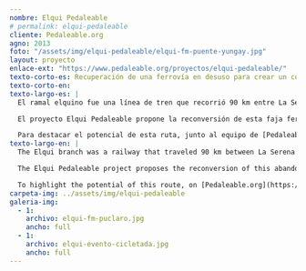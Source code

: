 ```yaml
---
nombre: Elqui Pedaleable
# permalink: elqui-pedaleable
cliente: Pedaleable.org
agno: 2013
foto: "/assets/img/elqui-pedaleable/elqui-fm-puente-yungay.jpg"
layout: proyecto
enlace-ext: "https://www.pedaleable.org/proyectos/elqui-pedaleable/"
texto-corto-es: Recuperación de una ferrovía en desuso para crear un corredor de movilidad activa en el valle del elqui, región de Coquimbo.
texto-corto-en:
texto-largo-es: |
  El ramal elquino fue una línea de tren que recorrió 90 km entre La Serena y Rivadavia, conectando la costa con el interior de la cordillera de los Andes. Las particulares condiciones de este estrecho valle hicieron que durante varias décadas el tren fuera la única opción de desplazamiento, hasta que este fue reemplazado por una carretera construída en el extremo opuesto del río.

  El proyecto Elqui Pedaleable propone la reconversión de esta faja ferroviaria en desuso, transformándola en una vía verde (o corredor de movilidad no motorizada). Esta operación tiene dos grandes efectos positivos: en primer lugar entrega una alternativa segura de movilidad a los habitantes de los poblados para acceder a equipamientos y servicios públicos sin depender del auto o del costoso transporte público. Y en segundo lugar, integra a estos poblados en el turismo, del que quedaron semi excluídos cuando se consolidó la carretera en el lado opuesto del valle.

  Para destacar el potencial de esta ruta, junto al equipo de [Pedaleable.org](https://pedaleable.org){:target="_blank"} realizamos diversas actividades sobre la ruta, algunos de las cuales fueron: cicletadas, publicaciones, levantamientos de fotos esféricas con [google street view](https://www.google.com/maps/@-30.0201415,-70.7885979,3a,75y,140.98h,91.99t/data=!3m6!1e1!3m4!1s_0cybNHXejChwIYNU8PTEw!2e0!7i13312!8i6656){:target="_blank"}, catastros geográficos, mapas, sitios web, un pabellón expositivo y más. Pese a la cobertura en medios de circulación local y nacional, el proyecto está detenido, a la espera aprobación de la compañía (privada) dueña de la ruta, llamada Ferronor.
texto-largo-en: |
  The Elqui branch was a railway that traveled 90 km between La Serena and Rivadavia, connecting the coast with the interior of the Andes mountain range. The particular conditions of this narrow valley made the train the only mobility option for several decades, until it was dismantled and replaced by a highway.

  The Elqui Pedaleable project proposes the reconversion of this abandoned railway, transforming it into a green way (or corridor of non motorized mobility). This operation has two big positive effects: in the first place, it gives a safe mobility access to the inhabitants of the villages along the former railway, making them less dependent of the car or the (relatively) costly public transport. And on the second place, it integrates this villages into the tourism activity, of which they became almost excluded when the highway was consolidated in the opposite side of the valley.

  To highlight the potential of this route, on [Pedaleable.org](https://pedaleable.org){:target="_blank"} we developed diverse activities on the route, some of which were: bike rides, publications, spherical photo surveys with [google street view](https://www.google.com/maps/@-30.0201415,-70.7885979,3a,75y,140.98h,91.99t/data=!3m6!1e1!3m4!1s_0cybNHXejChwIYNU8PTEw!2e0!7i13312!8i6656){:target="_blank"}, geographic surveys, maps, websites, an expositive pavilion and more. Despite the coverage in local and national media, the project is stopped, waiting for approval of the (private) company that owns the line, called Ferronor.
carpeta-img: ../assets/img/elqui-pedaleable
galeria-img:
  - 1:
    archivo: elqui-fm-puclaro.jpg
    ancho: full
  - 1:
    archivo: elqui-evento-cicletada.jpg
    ancho: full
---
```


